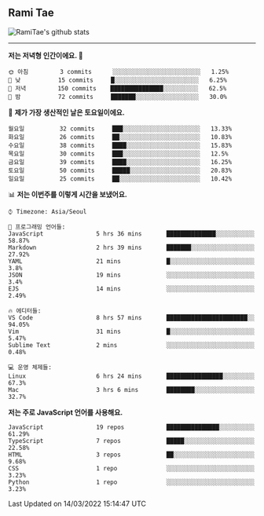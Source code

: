 ## Rami Tae

![RamiTae's github stats](https://github-readme-stats.vercel.app/api?username=RamiTae&show_icons=true&theme=tokyonight)

---
<!--START_SECTION:waka-->
**저는 저녁형 인간이에요. 🦉** 

```text
🌞 아침         3 commits      ░░░░░░░░░░░░░░░░░░░░░░░░░   1.25% 
🌆 낮　         15 commits     █░░░░░░░░░░░░░░░░░░░░░░░░   6.25% 
🌃 저녁         150 commits    ███████████████░░░░░░░░░░   62.5% 
🌙 밤　         72 commits     ███████░░░░░░░░░░░░░░░░░░   30.0%

```
📅 **제가 가장 생산적인 날은 토요일이에요.** 

```text
월요일          32 commits     ███░░░░░░░░░░░░░░░░░░░░░░   13.33% 
화요일          26 commits     ██░░░░░░░░░░░░░░░░░░░░░░░   10.83% 
수요일          38 commits     ████░░░░░░░░░░░░░░░░░░░░░   15.83% 
목요일          30 commits     ███░░░░░░░░░░░░░░░░░░░░░░   12.5% 
금요일          39 commits     ████░░░░░░░░░░░░░░░░░░░░░   16.25% 
토요일          50 commits     █████░░░░░░░░░░░░░░░░░░░░   20.83% 
일요일          25 commits     ██░░░░░░░░░░░░░░░░░░░░░░░   10.42%

```


📊 **저는 이번주를 이렇게 시간을 보냈어요.** 

```text
⌚︎ Timezone: Asia/Seoul

💬 프로그래밍 언어들: 
JavaScript               5 hrs 36 mins       ██████████████░░░░░░░░░░░   58.87% 
Markdown                 2 hrs 39 mins       ███████░░░░░░░░░░░░░░░░░░   27.92% 
YAML                     21 mins             █░░░░░░░░░░░░░░░░░░░░░░░░   3.8% 
JSON                     19 mins             ░░░░░░░░░░░░░░░░░░░░░░░░░   3.4% 
EJS                      14 mins             ░░░░░░░░░░░░░░░░░░░░░░░░░   2.49%

🔥 에디터들: 
VS Code                  8 hrs 57 mins       ███████████████████████░░   94.05% 
Vim                      31 mins             █░░░░░░░░░░░░░░░░░░░░░░░░   5.47% 
Sublime Text             2 mins              ░░░░░░░░░░░░░░░░░░░░░░░░░   0.48%

💻 운영 체제들: 
Linux                    6 hrs 24 mins       ████████████████░░░░░░░░░   67.3% 
Mac                      3 hrs 6 mins        ████████░░░░░░░░░░░░░░░░░   32.7%

```

**저는 주로 JavaScript 언어를 사용해요.** 

```text
JavaScript               19 repos            ███████████████░░░░░░░░░░   61.29% 
TypeScript               7 repos             █████░░░░░░░░░░░░░░░░░░░░   22.58% 
HTML                     3 repos             ██░░░░░░░░░░░░░░░░░░░░░░░   9.68% 
CSS                      1 repo              ░░░░░░░░░░░░░░░░░░░░░░░░░   3.23% 
Python                   1 repo              ░░░░░░░░░░░░░░░░░░░░░░░░░   3.23%

```



 Last Updated on 14/03/2022 15:14:47 UTC
<!--END_SECTION:waka-->
